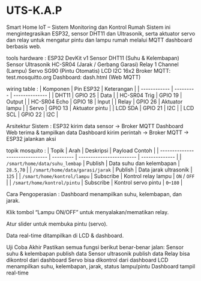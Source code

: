 # UTS-K.A.P


Smart Home IoT – Sistem Monitoring dan Kontrol Rumah
Sistem ini mengintegrasikan ESP32, sensor DHT11 dan Ultrasonik, serta aktuator servo dan relay untuk mengatur pintu dan lampu rumah melalui MQTT dashboard berbasis web.


 
tools hardware :
ESP32 DevKit v1
Sensor DHT11 (Suhu & Kelembapan)
Sensor Ultrasonik HC-SR04 (Jarak / Gerbang Garasi)
Relay 1 Channel (Lampu)
Servo SG90 (Pintu Otomatis)
LCD I2C 16x2
Broker MQTT: test.mosquitto.org
Dashboard: dash.html (Web MQTT)

wiring table :
| Komponen     | Pin ESP32 | Keterangan     |
| ------------ | --------- | -------------- |
| DHT11        | GPIO 25   | Data           |
| HC-SR04 Trig | GPIO 19   | Output         |
| HC-SR04 Echo | GPIO 18   | Input          |
| Relay        | GPIO 26   | Aktuator lampu |
| Servo        | GPIO 13   | Aktuator pintu |
| LCD SDA      | GPIO 21   | I2C            |
| LCD SCL      | GPIO 22   | I2C            |


Arsitektur Sistem :
ESP32 kirim data sensor → Broker MQTT
Dashboard Web terima & tampilkan data
Dashboard kirim perintah → Broker MQTT → ESP32 jalankan aksi


topik mosquito :
| Topik                           | Arah      | Deskripsi                | Payload Contoh |
| ------------------------------- | --------- | ------------------------ | -------------- |
| `/smart/home/data/suhu_lembap`  | Publish   | Data suhu dan kelembapan | `28.5,70`      |
| `/smart/home/data/garasi/jarak` | Publish   | Data jarak ultrasonik    | `125`          |
| `/smart/home/kontrol/lampu`     | Subscribe | Kontrol relay lampu      | `ON` / `OFF`   |
| `/smart/home/kontrol/pintu`     | Subscribe | Kontrol servo pintu      | `0`–`180`      |



Cara Pengoperasian :
Dashboard menampilkan suhu, kelembapan, dan jarak.

Klik tombol “Lampu ON/OFF” untuk menyalakan/mematikan relay.

Atur slider untuk membuka pintu (servo).

Data real-time ditampilkan di LCD & dashboard.


Uji Coba Akhir
Pastikan semua fungsi berikut benar-benar jalan:
 Sensor suhu & kelembapan publish data
 Sensor ultrasonik publish data
 Relay bisa dikontrol dari dashboard
 Servo bisa dikontrol dari dashboard
 LCD menampilkan suhu, kelembapan, jarak, status lampu/pintu
 Dashboard tampil real-time
